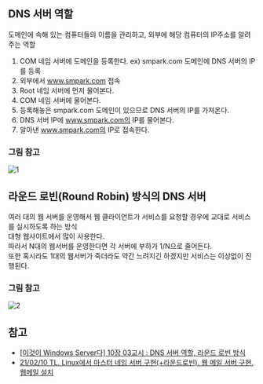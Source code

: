## DNS 서버 역할
도메인에 속해 있는 컴퓨터들의 이름을 관리하고, 외부에 해당 컴퓨터의 IP주소를 알려주는 역할  
1. COM 네임 서버에 도메인을 등록한다. ex) smpark.com 도메인에 DNS 서버의 IP를 등록
2. 외부에서 www.smpark.com 접속
3. Root 네임 서버에 먼저 물어본다.
4. COM 네임 서버에 물어본다.
5. 등록해놓은 smpark.com 도메인이 있으므로 DNS 서버의 IP를 가져온다.
6. DNS 서버 IP에 www.smpark.com의 IP를 물어본다.
7. 알아낸 www.smpark.com의 IP로 접속한다.

### 그림 참고
![1]()

## 라운드 로빈(Round Robin) 방식의 DNS 서버
여러 대의 웹 서버를 운영해서 웹 클라이언트가 서비스를 요청할 경우에 교대로 서비스를 실시하도록 하는 방식   
대형 웹사이트에서 많이 사용한다.   
따라서 N대의 웹서버를 운영한다면 각 서버에 부하가 1/N으로 줄어든다.   
또한 혹시라도 1대의 웹서버가 죽더라도 약간 느려지긴 하겠지만 서비스는 이상없이 진행된다.   

### 그림 참고
![2]()

## 참고
* [[이것이 Windows Server다] 10장 03교시 : DNS 서버 역할, 라운드 로빈 방식](https://youtu.be/7eV9T_NkCz0)
* [21/02/10 TL. Linux에서 마스터 네임 서버 구현(+라운드로빈). 웹 메일 서버 구현. 웹메일 설치](https://jerryk026.tistory.com/163)